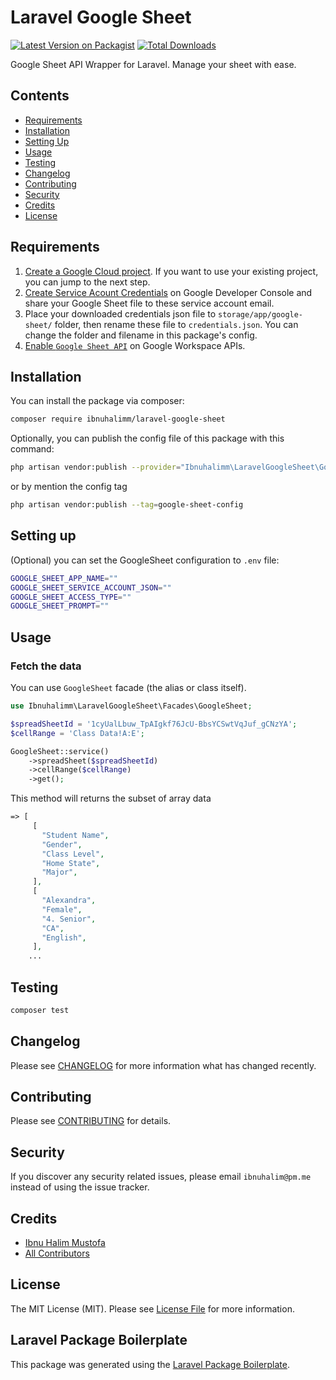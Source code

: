 # Laravel Google Sheet

[![Latest Version on Packagist](https://img.shields.io/packagist/v/ibnuhalimm/laravel-google-sheet.svg?style=flat-square)](https://packagist.org/packages/ibnuhalimm/laravel-google-sheet)
[![Total Downloads](https://img.shields.io/packagist/dt/ibnuhalimm/laravel-google-sheet.svg?style=flat-square)](https://packagist.org/packages/ibnuhalimm/laravel-google-sheet)

Google Sheet API Wrapper for Laravel. Manage your sheet with ease.

## Contents
- [Requirements](#requirements)
- [Installation](#installation)
- [Setting Up](#setting-up)
- [Usage](#usage)
- [Testing](#testing)
- [Changelog](#changelog)
- [Contributing](#contributing)
- [Security](#security)
- [Credits](#credits)
- [License](#license)

## Requirements
1. [Create a Google Cloud project](https://developers.google.com/workspace/guides/create-project). If you want to use your existing project, you can jump to the next step.
2. [Create Service Acount Credentials](https://developers.google.com/workspace/guides/create-credentials#service-account) on Google Developer Console and share your Google Sheet file to these service account email.
3. Place your downloaded credentials json file to `storage/app/google-sheet/` folder, then rename these file to `credentials.json`. You can change the folder and filename in this package's config.
4. [Enable `Google Sheet API`](https://developers.google.com/workspace/guides/enable-apis) on Google Workspace APIs.

## Installation

You can install the package via composer:

```bash
composer require ibnuhalimm/laravel-google-sheet
```

Optionally, you can publish the config file of this package with this command:
```bash
php artisan vendor:publish --provider="Ibnuhalimm\LaravelGoogleSheet\GoogleSheetServiceProvider"
```
or by mention the config tag
```bash
php artisan vendor:publish --tag=google-sheet-config
```

## Setting up

(Optional) you can set the GoogleSheet configuration to `.env` file:
```bash
GOOGLE_SHEET_APP_NAME=""
GOOGLE_SHEET_SERVICE_ACCOUNT_JSON=""
GOOGLE_SHEET_ACCESS_TYPE=""
GOOGLE_SHEET_PROMPT=""
```

## Usage

### Fetch the data
You can use `GoogleSheet` facade (the alias or class itself).
```php
use Ibnuhalimm\LaravelGoogleSheet\Facades\GoogleSheet;

$spreadSheetId = '1cyUalLbuw_TpAIgkf76JcU-BbsYCSwtVqJuf_gCNzYA';
$cellRange = 'Class Data!A:E';

GoogleSheet::service()
    ->spreadSheet($spreadSheetId)
    ->cellRange($cellRange)
    ->get();
```

This method will returns the subset of array data
```php
=> [
     [
       "Student Name",
       "Gender",
       "Class Level",
       "Home State",
       "Major",
     ],
     [
       "Alexandra",
       "Female",
       "4. Senior",
       "CA",
       "English",
     ],
    ...
```

## Testing

```bash
composer test
```

## Changelog

Please see [CHANGELOG](CHANGELOG.md) for more information what has changed recently.

## Contributing

Please see [CONTRIBUTING](CONTRIBUTING.md) for details.

## Security

If you discover any security related issues, please email `ibnuhalim@pm.me` instead of using the issue tracker.

## Credits

-   [Ibnu Halim Mustofa](https://github.com/ibnuhalimm)
-   [All Contributors](../../contributors)

## License

The MIT License (MIT). Please see [License File](LICENSE.md) for more information.

## Laravel Package Boilerplate

This package was generated using the [Laravel Package Boilerplate](https://laravelpackageboilerplate.com).
